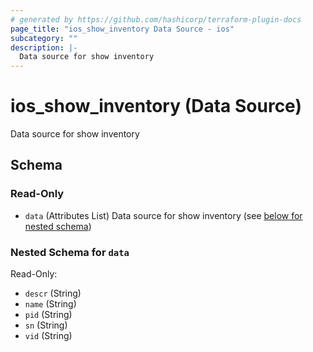 ```yaml
---
# generated by https://github.com/hashicorp/terraform-plugin-docs
page_title: "ios_show_inventory Data Source - ios"
subcategory: ""
description: |-
  Data source for show inventory
---
```


# ios_show_inventory (Data Source)

Data source for show inventory



<!-- schema generated by tfplugindocs -->
## Schema

### Read-Only

- `data` (Attributes List) Data source for show inventory (see [below for nested schema](#nestedatt--data))

<a id="nestedatt--data"></a>
### Nested Schema for `data`

Read-Only:

- `descr` (String)
- `name` (String)
- `pid` (String)
- `sn` (String)
- `vid` (String)
